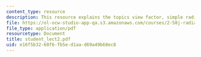 ```yaml
---
content_type: resource
description: This resource explains the topics view factor, simple radiative transfer.
file: https://ol-ocw-studio-app-qa.s3.amazonaws.com/courses/2-58j-radiative-transfer-spring-2006/e16f5b3268f6fb5ed1aad69a49b68ec8_student_lect2.pdf
file_type: application/pdf
resourcetype: Document
title: student_lect2.pdf
uid: e16f5b32-68f6-fb5e-d1aa-d69a49b68ec8
---
```

